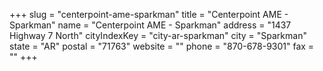 +++
slug = "centerpoint-ame-sparkman"
title = "Centerpoint AME - Sparkman"
name = "Centerpoint AME - Sparkman"
address = "1437 Highway 7 North"
cityIndexKey = "city-ar-sparkman"
city = "Sparkman"
state = "AR"
postal = "71763"
website = ""
phone = "870-678-9301"
fax = ""
+++
